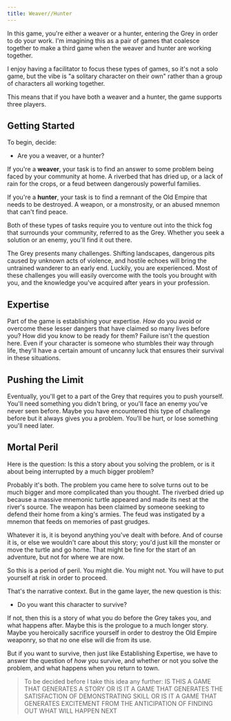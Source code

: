 ```yaml
---
title: Weaver//Hunter
---
```


In this game, you're either a weaver or a hunter, entering the Grey in order to do your work. I'm imagining this as a pair of games that coalesce together to make a third game when the weaver and hunter are working together.

I enjoy having a facilitator to focus these types of games, so it's not a solo game, but the vibe is "a solitary character on their own" rather than a group of characters all working together.

This means that if you have both a weaver and a hunter, the game supports three players.

## Getting Started
To begin, decide:

- Are you a weaver, or a hunter?

If you're a **weaver**, your task is to find an answer to some problem being faced by your community at home. A riverbed that has dried up, or a lack of rain for the crops, or a feud between dangerously powerful families.

If you're a **hunter**, your task is to find a remnant of the Old Empire that needs to be destroyed. A weapon, or a monstrosity, or an abused mnemon that can't find peace.

Both of these types of tasks require you to venture out into the thick fog that surrounds your community, referred to as the Grey. Whether you seek a solution or an enemy, you'll find it out there.

The Grey presents many challenges. Shifting landscapes, dangerous pits caused by unknown acts of violence, and hostile echoes will bring the untrained wanderer to an early end. Luckily, you are experienced. Most of these challenges you will easily overcome with the tools you brought with you, and the knowledge you've acquired after years in your profession.

## Expertise
Part of the game is establishing your expertise. *How* do you avoid or overcome these lesser dangers that have claimed so many lives before you? How did you know to be ready for them? Failure isn't the question here. Even if your character is someone who stumbles their way through life, they'll have a certain amount of uncanny luck that ensures their survival in these situations.

## Pushing the Limit
Eventually, you'll get to a part of the Grey that requires you to push yourself. You'll need something you didn't bring, or you'll face an enemy you've never seen before. Maybe you have encountered this type of challenge before but it always gives you a problem. You'll be hurt, or lose something you'll need later.

## Mortal Peril
Here is the question: Is this a story about you solving the problem, or is it about being interrupted by a much bigger problem?

Probably it's both. The problem you came here to solve turns out to be much bigger and more complicated than you thought. The riverbed dried up because a massive mnemonic turtle appeared and made its nest at the river's source. The weapon has been claimed by someone seeking to defend their home from a king's armies. The feud was instigated by a mnemon that feeds on memories of past grudges.

Whatever it is, it is beyond anything you've dealt with before. And of course it is, or else we wouldn't care about this story; you'd just kill the monster or move the turtle and go home. That might be fine for the start of an adventure, but not for where we are now.

So this is a period of peril. You might die. You might not. You will have to put yourself at risk in order to proceed.

That's the narrative context. But in the game layer, the new question is this:
- Do you want this character to survive?

If not, then this is a story of what you do before the Grey takes you, and what happens after. Maybe this is the prologue to a much longer story. Maybe you heroically sacrifice yourself in order to destroy the Old Empire weaponry, so that no one else will die from its use.

But if you want to survive, then just like Establishing Expertise, we have to answer the question of *how* you survive, and whether or not you solve the problem, and what happens when you return to town.

> To be decided before I take this idea any further: IS THIS A GAME THAT GENERATES A STORY OR IS IT A GAME THAT GENERATES THE SATISFACTION OF DEMONSTRATING SKILL OR IS IT A GAME THAT GENERATES EXCITEMENT FROM THE ANTICIPATION OF FINDING OUT WHAT WILL HAPPEN NEXT